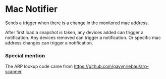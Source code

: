# Mac Notifier

Sends a trigger when there is a change in the monitored mac address.

After first load a snapshot is taken, any devices added can trigger a notification. Any devices removed can trigger a notification. Or specific mac address changes can trigger a notification.


### Special mention

The ARP lookup code came from https://github.com/gavynriebau/arp-scanner
